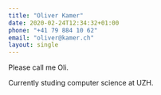 ```yaml
---
title: "Oliver Kamer"
date: 2020-02-24T12:34:32+01:00
phone: "+41 79 884 10 62"
email: "oliver@kamer.ch"
layout: single
---
```

Please call me Oli.

Currently studing computer science at UZH.